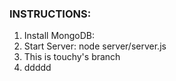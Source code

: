 
<h3>INSTRUCTIONS:</h3>
<ol>
  <li>Install MongoDB:</li>
  <li>Start Server: node server/server.js</li>
  <li>This is touchy's branch</li>
  <li>ddddd</li>
</ol>
